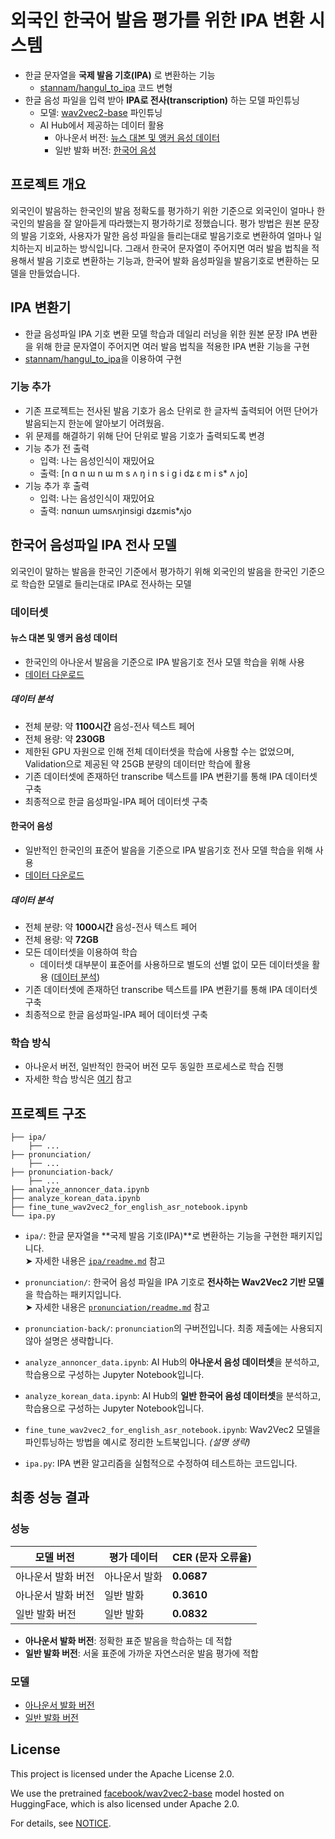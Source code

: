 # 외국인 한국어 발음 평가를 위한 IPA 변환 시스템

- 한글 문자열을 **국제 발음 기호(IPA)** 로 변환하는 기능
  - [stannam/hangul_to_ipa](https://github.com/stannam/hangul_to_ipa?tab=MIT-1-ov-file) 코드 변형
- 한글 음성 파일을 입력 받아 **IPA로 전사(transcription)** 하는 모델 파인튜닝
  - 모델: [wav2vec2-base](https://huggingface.co/facebook/wav2vec2-base) 파인튜닝
  - AI Hub에서 제공하는 데이터 활용
    - 아나운서 버전: 
    [뉴스 대본 및 앵커 음성 데이터](https://www.aihub.or.kr/aihubdata/data/view.do?currMenu=115&topMenu=100&aihubDataSe=data&dataSetSn=71557)
    - 일반 발화 버전: 
        [한국어 음성](https://www.aihub.or.kr/aihubdata/data/view.do?currMenu=&topMenu=&aihubDataSe=data&dataSetSn=123)

## 프로젝트 개요

외국인이 발음하는 한국인의 발음 정확도를 평가하기 위한 기준으로 외국인이 얼마나 한국인의 발음을 잘 알아듣게 따라했는지 평가하기로 정했습니다. 평가 방법은 원본 문장의 발음 기호와, 사용자가 말한 음성 파일을 들리는대로 발음기호로 변환하여 얼마나 일치하는지 비교하는 방식입니다. 그래서 한국어 문자열이 주어지면 여러 발음 법칙을 적용해서 발음 기호로 변환하는 기능과, 한국어 발화 음성파일을 발음기호로 변환하는 모델을 만들었습니다.


## IPA 변환기

- 한글 음성파일 IPA 기호 변환 모델 학습과 데일리 러닝을 위한 원본 문장 IPA 변환을 위해 한글 문자열이 주어지면 여러 발음 법칙을 적용한 IPA 변환 기능을 구현
- [stannam/hangul_to_ipa](https://github.com/stannam/hangul_to_ipa)을 이용하여 구현

### 기능 추가

- 기존 프로젝트는 전사된 발음 기호가 음소 단위로 한 글자씩 출력되어 어떤 단어가 발음되는지 한눈에 알아보기 어려웠음.
- 위 문제를 해결하기 위해 단어 단위로 발음 기호가 출력되도록 변경
- 기능 추가 전 출력
  - 입력: 나는 음성인식이 재밌어요 
  - 출력: [n ɑ n ɯ n ɯ m s ʌ ŋ i n s i ɡ i dʑ ɛ m i s* ʌ jo]
- 기능 추가 후 출력
  - 입력: 나는 음성인식이 재밌어요 
  - 출력: nɑnɯn ɯmsʌŋinsiɡi dʑɛmis*ʌjo


## 한국어 음성파일 IPA 전사 모델

외국인이 말하는 발음을 한국인 기준에서 평가하기 위해 외국인의 발음을 한국인 기준으로 학습한 모델로 들리는대로 IPA로 전사하는 모델

### 데이터셋

#### 뉴스 대본 및 앵커 음성 데이터

- 한국인의 아나운서 발음을 기준으로 IPA 발음기호 전사 모델 학습을 위해 사용
- [데이터 다운로드](https://www.aihub.or.kr/aihubdata/data/view.do?currMenu=115&topMenu=100&aihubDataSe=data&dataSetSn=71557)

##### 데이터 분석

- 전체 분량: 약 **1100시간** 음성-전사 텍스트 페어
- 전체 용량: 약 **230GB**
- 제한된 GPU 자원으로 인해 전체 데이터셋을 학습에 사용할 수는 없었으며, Validation으로 제공된 약 25GB 분량의 데이터만 학습에 활용
- 기존 데이터셋에 존재하던 transcribe 텍스트를 IPA 변환기를 통해 IPA 데이터셋 구축
- 최종적으로 한글 음성파일-IPA 페어 데이터셋 구축

#### 한국어 음성

- 일반적인 한국인의 표준어 발음을 기준으로 IPA 발음기호 전사 모델 학습을 위해 사용
- [데이터 다운로드](https://www.aihub.or.kr/aihubdata/data/view.do?currMenu=&topMenu=&aihubDataSe=data&dataSetSn=123)

##### 데이터 분석

- 전체 분량: 약 **1000시간** 음성-전사 텍스트 페어
- 전체 용량: 약 **72GB**
- 모든 데이터셋을 이용하여 학습
  - 데이터셋 대부분이 표준어를 사용하므로 별도의 선별 없이 모든 데이터셋을 활용 ([데이터 분석](https://www.mdpi.com/2076-3417/10/19/6936))
- 기존 데이터셋에 존재하던 transcribe 텍스트를 IPA 변환기를 통해 IPA 데이터셋 구축
- 최종적으로 한글 음성파일-IPA 페어 데이터셋 구축


### 학습 방식

- 아나운서 버전, 일반적인 한국어 버전 모두 동일한 프로세스로 학습 진행
- 자세한 학습 방식은 [여기](/pronunciation/readme.md) 참고


## 프로젝트 구조

```text
├── ipa/
    ├── ...
├── pronunciation/
    ├── ...
├── pronunciation-back/
    ├── ...
├── analyze_annoncer_data.ipynb
├── analyze_korean_data.ipynb
├── fine_tune_wav2vec2_for_english_asr_notebook.ipynb
└── ipa.py
```

- `ipa/`: 한글 문자열을 **국제 발음 기호(IPA)**로 변환하는 기능을 구현한 패키지입니다.  
  ➤ 자세한 내용은 [`ipa/readme.md`](ipa/readme.md) 참고

- `pronunciation/`: 
  한국어 음성 파일을 IPA 기호로 **전사하는 Wav2Vec2 기반 모델**을 학습하는 패키지입니다.  
  ➤ 자세한 내용은 [`pronunciation/readme.md`](pronunciation/readme.md) 참고

- `pronunciation-back/`: 
  `pronunciation`의 구버전입니다. 최종 제출에는 사용되지 않아 설명은 생략합니다.

- `analyze_annoncer_data.ipynb`: 
  AI Hub의 **아나운서 음성 데이터셋**을 분석하고, 학습용으로 구성하는 Jupyter Notebook입니다.

- `analyze_korean_data.ipynb`: 
  AI Hub의 **일반 한국어 음성 데이터셋**을 분석하고, 학습용으로 구성하는 Jupyter Notebook입니다.

- `fine_tune_wav2vec2_for_english_asr_notebook.ipynb`: 
  Wav2Vec2 모델을 파인튜닝하는 방법을 예시로 정리한 노트북입니다. *(설명 생략)*

- `ipa.py`: 
  IPA 변환 알고리즘을 실험적으로 수정하여 테스트하는 코드입니다.



## 최종 성능 결과

### 성능

| 모델 버전         | 평가 데이터      | CER (문자 오류율) |
|------------------|------------------|-------------------|
| 아나운서 발화 버전 | 아나운서 발화     | **0.0687**         |
| 아나운서 발화 버전 | 일반 발화         | **0.3610**         |
| 일반 발화 버전     | 일반 발화         | **0.0832**         |

- **아나운서 발화 버전**: 정확한 표준 발음을 학습하는 데 적합  
- **일반 발화 버전**: 서울 표준에 가까운 자연스러운 발음 평가에 적합

### 모델

- [아나운서 발화 버전](https://huggingface.co/icig/announcer-korean-ipa-translation)
- [일반 발화 버전](https://huggingface.co/icig/normal-korean-ipa-translation)


## License

This project is licensed under the Apache License 2.0.

We use the pretrained [facebook/wav2vec2-base](https://huggingface.co/facebook/wav2vec2-base) model hosted on HuggingFace, which is also licensed under Apache 2.0.

For details, see [NOTICE](/NOTICE).
